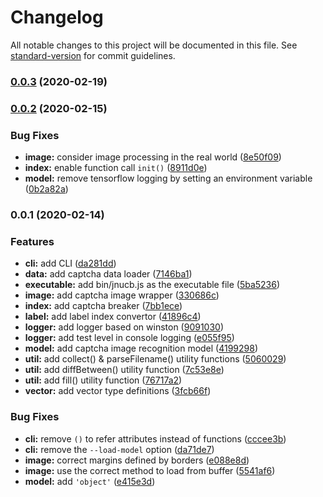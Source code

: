 # Changelog

All notable changes to this project will be documented in this file. See [standard-version](https://github.com/conventional-changelog/standard-version) for commit guidelines.

### [0.0.3](https://github.com/azxj/jnu-jwxt-captcha-breaker/compare/v0.0.2...v0.0.3) (2020-02-19)

### [0.0.2](https://github.com/azxj/jnu-jwxt-captcha-breaker/compare/v0.0.1...v0.0.2) (2020-02-15)

### Bug Fixes

- **image:** consider image processing in the real world ([8e50f09](https://github.com/azxj/jnu-jwxt-captcha-breaker/commit/8e50f098635ec13c41381d6a99ca018f59cad531))
- **index:** enable function call `init()` ([8911d0e](https://github.com/azxj/jnu-jwxt-captcha-breaker/commit/8911d0eec834a239a2ef67ceb69112e0be9d246b))
- **model:** remove tensorflow logging by setting an environment variable ([0b2a82a](https://github.com/azxj/jnu-jwxt-captcha-breaker/commit/0b2a82a387d43353b131429669fc390d8dabef4c))

### 0.0.1 (2020-02-14)

### Features

- **cli:** add CLI ([da281dd](https://github.com/azxj/jnu-jwxt-captcha-breaker/commit/da281dd7c195d6a1c1323ebf0d337339bccb7afc))
- **data:** add captcha data loader ([7146ba1](https://github.com/azxj/jnu-jwxt-captcha-breaker/commit/7146ba1ad7142a46ebdba77391969549b2eeabe6))
- **executable:** add bin/jnucb.js as the executable file ([5ba5236](https://github.com/azxj/jnu-jwxt-captcha-breaker/commit/5ba5236d788960baf9cf5bb665e4c51f583db8f8))
- **image:** add captcha image wrapper ([330686c](https://github.com/azxj/jnu-jwxt-captcha-breaker/commit/330686c9d37c69cdb67f88da0808b6af2cad8ab1))
- **index:** add captcha breaker ([7bb1ece](https://github.com/azxj/jnu-jwxt-captcha-breaker/commit/7bb1ece8ce90549fd677b95cff5220a9ac766c34))
- **label:** add label index convertor ([41896c4](https://github.com/azxj/jnu-jwxt-captcha-breaker/commit/41896c458dfde5e6e4e1ab736e355ffd6548a13a))
- **logger:** add logger based on winston ([9091030](https://github.com/azxj/jnu-jwxt-captcha-breaker/commit/90910309eb763e5421d13c500a8b780688c21fbb))
- **logger:** add test level in console logging ([e055f95](https://github.com/azxj/jnu-jwxt-captcha-breaker/commit/e055f95e7010f53487d480a5c1bc06663bc8213a))
- **model:** add captcha image recognition model ([4199298](https://github.com/azxj/jnu-jwxt-captcha-breaker/commit/41992985474b7707fecae451bb5885b0b78d7aa0))
- **util:** add collect() & parseFilename() utility functions ([5060029](https://github.com/azxj/jnu-jwxt-captcha-breaker/commit/5060029d018d5b78e9e349959a6efa1dd3495a46))
- **util:** add diffBetween() utility function ([7c53e8e](https://github.com/azxj/jnu-jwxt-captcha-breaker/commit/7c53e8e007d6c152417f92efa68e28d09728a1a4))
- **util:** add fill() utility function ([76717a2](https://github.com/azxj/jnu-jwxt-captcha-breaker/commit/76717a24b9ffdf90ee318e6dc8e49539881b9aee))
- **vector:** add vector type definitions ([3fcb66f](https://github.com/azxj/jnu-jwxt-captcha-breaker/commit/3fcb66fa8bf5822e1c4c586b2c37d1850ae9f337))

### Bug Fixes

- **cli:** remove `()` to refer attributes instead of functions ([cccee3b](https://github.com/azxj/jnu-jwxt-captcha-breaker/commit/cccee3ba858f08a3c9dc09f27aa8b4db39da83f7))
- **cli:** remove the `--load-model` option ([da71de7](https://github.com/azxj/jnu-jwxt-captcha-breaker/commit/da71de719d2c48e8cc76a1533ede5768ba6f56b3))
- **image:** correct margins defined by borders ([e088e8d](https://github.com/azxj/jnu-jwxt-captcha-breaker/commit/e088e8d9da809d497daec89ce8a0288e8512a89a))
- **image:** use the correct method to load from buffer ([5541af6](https://github.com/azxj/jnu-jwxt-captcha-breaker/commit/5541af66f52411488ae944b9315e938c9bf92c66))
- **model:** add `'object'` ([e415e3d](https://github.com/azxj/jnu-jwxt-captcha-breaker/commit/e415e3dfb2f63e6a664aa08ce2a46d3f2f28009a))
